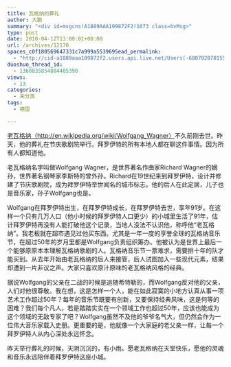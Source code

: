 ```yaml
---
title: 瓦格纳的葬礼
author: 大鹏
summary: "<div id=msgcns!A1889AAA109872F2!1073 class=bvMsg>"
type: post
date: 2010-04-12T13:00:01+00:00
url: /archives/12170
spaces_c0f180569647331c7a999a5539695ead_permalink:
  - "http://cid-a1889aaa109872f2.users.api.live.net/Users(-6807020781556960526)/Blogs('A1889AAA109872F2!102')/Entries('A1889AAA109872F2!1073')?authkey=7T08dKQfQ0s%24"
duoshuo_thread_id:
  - 1360835854884405390
views:
  - 13
categories:
  - 未分类
tags:
  - 德国

---
```

<div id="msgcns!A1889AAA109872F2!1073" class="bvMsg">
  <a target="_blank" href="http://en.wikipedia.org/wiki/Wolfgang_Wagner">老瓦格纳（http://en.wikipedia.org/wiki/Wolfgang_Wagner）</a>不久前刚去世。昨天，他的葬礼在节庆歌剧院举行。拜罗伊特的所有本地人都在聊这件事情。因为所有人都知道他。</p> 
  
  <p>
    老瓦格纳名字叫做Wolfgang Wagner，是世界著名作曲家Richard Wagner的嫡孙，世界著名钢琴家李斯特的曾外孙。Richard在19世纪来到拜罗伊特，设计并修建了节庆歌剧院，成为拜罗伊特举世闻名的城市标志。他的后人在此定居，儿子也是音乐家，孙子Wolfgang也是。
  </p>
  
  <p>
    Wolfgang在拜罗伊特出生，在拜罗伊特成长，在拜罗伊特去世，享年91岁。在这样一个只有几万人口（他小时候的拜罗伊特人口更少）的小城里生活了91年，估计拜罗伊特再没有人能打破他这个记录，当地人没法不认识他，称呼他“老瓦格纳”。我老板就在超市遇见过他买东西。尤其是一年一度的享誉全球的瓦格纳音乐节，在超过50年的岁月里都是Wolfgang负责组织筹办。他被认为是世界上最后一个能够原原本本理解瓦格纳歌剧的人。瓦格纳音乐节一票难求，需要排十年的队才能买到。从去年开始由老瓦格纳的后人来接管，后人试图加入一些现代元素，结果却遭到一片非议之声。大家只喜欢原汁原味的老瓦格纳风格的经典。
  </p>
  
  <p>
    据说Wolfgang的父亲在二战的时候是追随希特勒的，而Wolfgang反对他的父亲，人们对他很尊敬。我在想，这是怎样一个人，能在如此寂寞的小地方认真从事一项艺术工作超过50年？每年的音乐节既要有创新，又要保持经典风味，这是何等的困难？我们每个凡人，若是踏踏实实在一个领域工作也超过50年，应该也能成为这个领域的无敌专家了吧？Wolfgang虽然不及他的爷爷名气大，但仍然会作为一位伟大音乐家载入史册。更重要的是，他就像一个大家庭的老父亲一样，让每一个拜罗伊特人从内心深处永远怀念。
  </p>
  
  <p>
    昨天举行葬礼的时候，天阴沉沉的，有小雨。愿老瓦格纳在天堂快乐，愿他的灵魂和音乐永远陪伴着拜罗伊特这座小城。
  </p>
  
  <p>
    <span><a href="http://pengzhaoblog.files.wordpress.com/2010/04/r0011480.jpg?w=300" target="_blank" rel="WLPP;url=http://pengzhaoblog.files.wordpress.com/2010/04/r0011480.jpg?w=300"><img src="http://pengzhaoblog.files.wordpress.com/2010/04/r0011480.jpg?w=300" alt="" /></a></span>
  </p>
</div>
